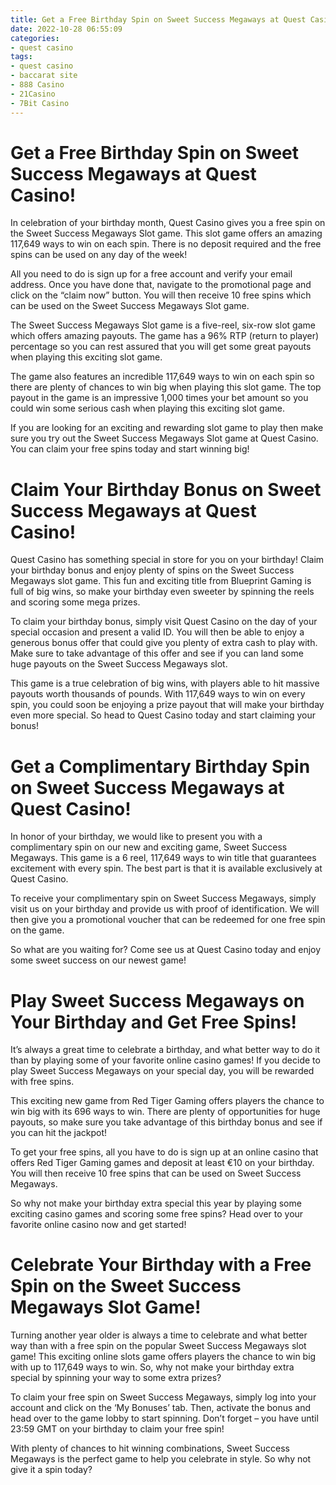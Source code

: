 ```yaml
---
title: Get a Free Birthday Spin on Sweet Success Megaways at Quest Casino!
date: 2022-10-28 06:55:09
categories:
- quest casino
tags:
- quest casino
- baccarat site
- 888 Casino
- 21Casino
- 7Bit Casino
---
```



#  Get a Free Birthday Spin on Sweet Success Megaways at Quest Casino!

In celebration of your birthday month, Quest Casino gives you a free spin on the Sweet Success Megaways Slot game. This slot game offers an amazing 117,649 ways to win on each spin. There is no deposit required and the free spins can be used on any day of the week! 

All you need to do is sign up for a free account and verify your email address. Once you have done that, navigate to the promotional page and click on the “claim now” button. You will then receive 10 free spins which can be used on the Sweet Success Megaways Slot game.

The Sweet Success Megaways Slot game is a five-reel, six-row slot game which offers amazing payouts. The game has a 96% RTP (return to player) percentage so you can rest assured that you will get some great payouts when playing this exciting slot game.

The game also features an incredible 117,649 ways to win on each spin so there are plenty of chances to win big when playing this slot game. The top payout in the game is an impressive 1,000 times your bet amount so you could win some serious cash when playing this exciting slot game.

If you are looking for an exciting and rewarding slot game to play then make sure you try out the Sweet Success Megaways Slot game at Quest Casino. You can claim your free spins today and start winning big!

#  Claim Your Birthday Bonus on Sweet Success Megaways at Quest Casino!

Quest Casino has something special in store for you on your birthday! Claim your birthday bonus and enjoy plenty of spins on the Sweet Success Megaways slot game. This fun and exciting title from Blueprint Gaming is full of big wins, so make your birthday even sweeter by spinning the reels and scoring some mega prizes.

To claim your birthday bonus, simply visit Quest Casino on the day of your special occasion and present a valid ID. You will then be able to enjoy a generous bonus offer that could give you plenty of extra cash to play with. Make sure to take advantage of this offer and see if you can land some huge payouts on the Sweet Success Megaways slot.

This game is a true celebration of big wins, with players able to hit massive payouts worth thousands of pounds. With 117,649 ways to win on every spin, you could soon be enjoying a prize payout that will make your birthday even more special. So head to Quest Casino today and start claiming your bonus!

#  Get a Complimentary Birthday Spin on Sweet Success Megaways at Quest Casino!

In honor of your birthday, we would like to present you with a complimentary spin on our new and exciting game, Sweet Success Megaways. This game is a 6 reel, 117,649 ways to win title that guarantees excitement with every spin. The best part is that it is available exclusively at Quest Casino.

To receive your complimentary spin on Sweet Success Megaways, simply visit us on your birthday and provide us with proof of identification. We will then give you a promotional voucher that can be redeemed for one free spin on the game.

So what are you waiting for? Come see us at Quest Casino today and enjoy some sweet success on our newest game!

#  Play Sweet Success Megaways on Your Birthday and Get Free Spins!

It’s always a great time to celebrate a birthday, and what better way to do it than by playing some of your favorite online casino games! If you decide to play Sweet Success Megaways on your special day, you will be rewarded with free spins.

This exciting new game from Red Tiger Gaming offers players the chance to win big with its 696 ways to win. There are plenty of opportunities for huge payouts, so make sure you take advantage of this birthday bonus and see if you can hit the jackpot!

To get your free spins, all you have to do is sign up at an online casino that offers Red Tiger Gaming games and deposit at least €10 on your birthday. You will then receive 10 free spins that can be used on Sweet Success Megaways.

So why not make your birthday extra special this year by playing some exciting casino games and scoring some free spins? Head over to your favorite online casino now and get started!

#  Celebrate Your Birthday with a Free Spin on the Sweet Success Megaways Slot Game!

Turning another year older is always a time to celebrate and what better way than with a free spin on the popular Sweet Success Megaways slot game! This exciting online slots game offers players the chance to win big with up to 117,649 ways to win. So, why not make your birthday extra special by spinning your way to some extra prizes?

To claim your free spin on Sweet Success Megaways, simply log into your account and click on the ‘My Bonuses’ tab. Then, activate the bonus and head over to the game lobby to start spinning. Don’t forget – you have until 23:59 GMT on your birthday to claim your free spin!

With plenty of chances to hit winning combinations, Sweet Success Megaways is the perfect game to help you celebrate in style. So why not give it a spin today?